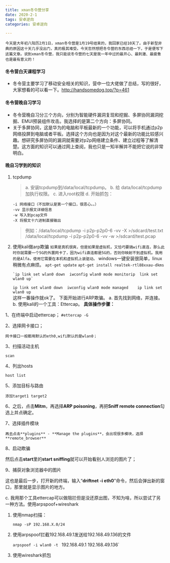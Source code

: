 ```yaml
---
title: xman冬令营分享
date: 2020-2-1
tags: 安卓逆向
categories: 安卓逆向

---
```


```
今天是大年初八阳历2月1日，xman冬令营是1月19号结束的，我回家已经10天了。由于新型非典的原因这十天几乎没出门，真的极其难受。今天忽然想把冬令营的东西总结一下，于是便写下这篇文章。说到xman冬令营，我只能说冬令营的七天是我一年中过的最开心、最刺激、最疲惫也是最有意义的！
```

#### 冬令营白天课程学习
- 冬令营主要学习了移动安全相关的知识，营中一位大佬做了总结，写的很好，大家想看的可以看一下。http://handsomedog.top/?p=461

#### 冬令营晚自习学习
- 冬令营晚自习分三个方向，分别为智能硬件漏洞复现和挖掘、多屏协同漏洞挖掘、EMUI预装组件攻击。我选择的是第二个方向：多屏协同。
- 关于多屏协同，这是华为的电脑和平板最新的一个功能，可以将手机通过p2p网络投屏到电脑或者平板。选择这个方向也是因为对这个最新的功能比较感兴趣。想研究多屏协同的漏洞就需要对p2p网络建立条件、建立过程等了解清楚。这方面的知识可以通过网上查阅，我也只是一知半解并不能把它说的非常明白。

#### 晚自习学到的知识
1. tcpdump

    > a. 安装tcpdump到/data/local/tcpdump。
    > b. 给 data/local/tcpdump加执行权限。
    > c. 进入root权限
    > d. 开始抓包：

     ```
     -i 网络接口（不加默认是第一个接口，很恶心。。）
     -vv 显示报文详细信息
     -w 写入到pcap文件
     -X 将报文十六进制直接输出
     ```
    
     > 例如：/data/local/tcpdump -i p2p-p2p0-6 -vv -X >/sdcard/test.txt
     /data/local/tcpdump -i p2p-p2p0-6 -vv -w >/sdcard/test.pcap

2. 使用kali做arp欺骗
    `如果是真机很爽，但是如果是虚拟机，又恰巧要搞wifi直连，那么此时你就需要一个5G的外置网卡了，因为wifi直连都是5G的，否则你映射不到虚拟机。我用的是Alfa，使用它需要在本机和虚拟机上装驱动。`
    windows一键安装很简单，linux稍微有点麻烦。
            `apt-get update`
            `apt-get install realtek-rtl88xxau-dkms`

   

       `ip link set wlan0 down  iwconfig wlan0 mode monitorip  link set wlan0 up`

  

      ` ip link set wlan0 down	iwconfig wlan0 mode managed    ip link set wlan0 up	`	
   这样一番操作就ok了。
   下面开始进行ARP欺骗。
   a. 首先找到网络，并连接。
   b. 使用kali的一个工具：Ettercap。
   **具体操作步骤：**

  1、在终端中启动ettercap；
  `#ettercap -G`

  2、选择网卡接口；

  `网卡接口一般都用默认的eth0,wifi默认的是wlan0；`

  3、扫描活动主机

  `scan`

  4、列出hosts

  `host list`

  5、添加目标与路由

  `添加target1 target2`

  6、之后，点击**Mitm**，再选择**ARP poisoning**，再把**Sniff remote connection**勾选上并点确定。

  7、选择插件模块

  `再去点击**plugins** - **Manage the plugins**，会出现很多模块，选择**remote_browser**`

   

  8、启动欺骗

  然后点击**start**里的**start sniffing**就可以开始看别人浏览的图片了；

   

  9、捕获对象浏览器中的图片

  这也是最后一步，打开新的终端，输入“**driftnet -i eth0**”命令，然后会弹出新的窗口，那里就是显示图片的地方。

  

  c. 我用那个工具ettercap可以做阻拦但是没还原出图，不知为啥，所以尝试了另一种方法。使用arpspoof+wireshark

  1. 使用nmap扫描：

     `nmap -sP 192.168.X.0/24`

  2. 使用arpspoof拦截192.168.49.1发送给192.168.49.136的文件

     `arpspoof -i wlan0 -t ` 192.168.49.1 192.168.49.136`

  3. 使用wireshark抓包
